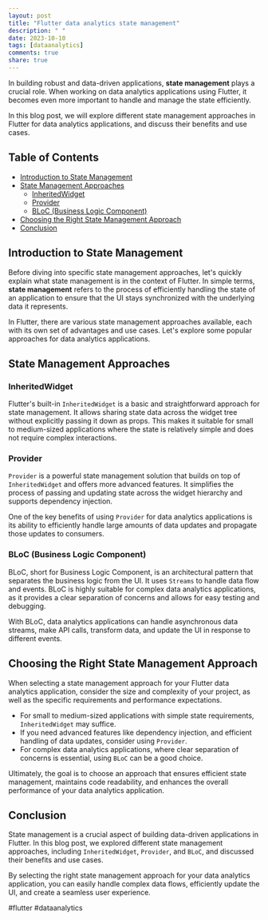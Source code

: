 ```yaml
---
layout: post
title: "Flutter data analytics state management"
description: " "
date: 2023-10-10
tags: [dataanalytics]
comments: true
share: true
---
```


In building robust and data-driven applications, **state management** plays a crucial role. When working on data analytics applications using Flutter, it becomes even more important to handle and manage the state efficiently.

In this blog post, we will explore different state management approaches in Flutter for data analytics applications, and discuss their benefits and use cases.

## Table of Contents
- [Introduction to State Management](#introduction-to-state-management)
- [State Management Approaches](#state-management-approaches)
  - [InheritedWidget](#inheritedwidget)
  - [Provider](#provider)
  - [BLoC (Business Logic Component)](#bloc)
- [Choosing the Right State Management Approach](#choosing-the-right-state-management-approach)
- [Conclusion](#conclusion)

## Introduction to State Management

Before diving into specific state management approaches, let's quickly explain what state management is in the context of Flutter. In simple terms, **state management** refers to the process of efficiently handling the state of an application to ensure that the UI stays synchronized with the underlying data it represents.

In Flutter, there are various state management approaches available, each with its own set of advantages and use cases. Let's explore some popular approaches for data analytics applications.

## State Management Approaches

### InheritedWidget

Flutter's built-in `InheritedWidget` is a basic and straightforward approach for state management. It allows sharing state data across the widget tree without explicitly passing it down as props. This makes it suitable for small to medium-sized applications where the state is relatively simple and does not require complex interactions.

### Provider

`Provider` is a powerful state management solution that builds on top of `InheritedWidget` and offers more advanced features. It simplifies the process of passing and updating state across the widget hierarchy and supports dependency injection.

One of the key benefits of using `Provider` for data analytics applications is its ability to efficiently handle large amounts of data updates and propagate those updates to consumers.

### BLoC (Business Logic Component)

BLoC, short for Business Logic Component, is an architectural pattern that separates the business logic from the UI. It uses `Streams` to handle data flow and events. BLoC is highly suitable for complex data analytics applications, as it provides a clear separation of concerns and allows for easy testing and debugging.

With BLoC, data analytics applications can handle asynchronous data streams, make API calls, transform data, and update the UI in response to different events.

## Choosing the Right State Management Approach

When selecting a state management approach for your Flutter data analytics application, consider the size and complexity of your project, as well as the specific requirements and performance expectations. 

- For small to medium-sized applications with simple state requirements, `InheritedWidget` may suffice.
- If you need advanced features like dependency injection, and efficient handling of data updates, consider using `Provider`.
- For complex data analytics applications, where clear separation of concerns is essential, using `BLoC` can be a good choice.

Ultimately, the goal is to choose an approach that ensures efficient state management, maintains code readability, and enhances the overall performance of your data analytics application.

## Conclusion

State management is a crucial aspect of building data-driven applications in Flutter. In this blog post, we explored different state management approaches, including `InheritedWidget`, `Provider`, and `BLoC`, and discussed their benefits and use cases.

By selecting the right state management approach for your data analytics application, you can easily handle complex data flows, efficiently update the UI, and create a seamless user experience.

#flutter #dataanalytics